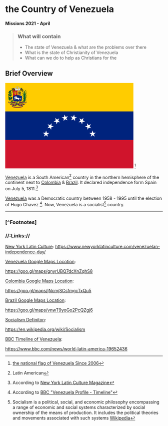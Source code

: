 

# the Country of Venezuela

#### Missions 2021 - April

> ### What will contain
>
> - The state of Venezuela & what are the problems over there
> - What is the state of Christianity of Venezuela
> - What can we do to help as Christians for the 
>
> 

## Brief Overview

<img src="/Venezuela/images//Flag-Venezuela.jpg" alt="Venezuelan flag" style="zoom:40%;" /> [^1]

[Venezuela](https://goo.gl/maps/gnyrUBQ7dcXnZqhS8) is a South American[^2] country in the northern hemisphere of the continent next to [Colombia](https://goo.gl/maps/jNcmjSCsfmgcTxQu5) & [Brazil](https://goo.gl/maps/vnwT9yoGo2PcQZgj6). It declared independence form Spain on July 5, 1811.[^3] 

[Venezuela](https://goo.gl/maps/gnyrUBQ7dcXnZqhS8) was a Democratic country between 1958 - 1995 until the election of Hugo Chavez [^4]. Now, Venezuela is a socialist[^5] country.

-----
### [^Footnotes]

[^1]: [the national flag of Venezuela Since 2006](https://www.britannica.com/topic/flag-of-Venezuela)

[^2]: Latin American

[^3]: According to [New York Latin Culture Magazine](https://www.newyorklatinculture.com/venezuelan-independence-day/)

[^4]: According to [BBC "Venezuela Profile - Timeline"](https://www.bbc.com/news/world-latin-america-19652436)  

[^5]: Socialism is a political, social, and economic philosophy encompassing a range of economic and social systems characterized by social ownership of the means of production. It includes the political theories and movements associated with such systems [Wikipedia](https://en.wikipedia.org/wiki/Socialism)






### //:Links://

[New York Latin Culture](https://www.newyorklatinculture.com/venezuelan-independence-day/):
<https://www.newyorklatinculture.com/venezuelan-independence-day/> 

[Venezuela Google Maps Locotion](https://goo.gl/maps/gnyrUBQ7dcXnZqhS8):

<https://goo.gl/maps/gnyrUBQ7dcXnZqhS8> 

[Colombia Google Maps Location](https://goo.gl/maps/jNcmjSCsfmgcTxQu5):

<https://goo.gl/maps/jNcmjSCsfmgcTxQu5> 

[Brazil Google Maps Location](https://goo.gl/maps/vnwT9yoGo2PcQZgj6):

<https://goo.gl/maps/vnwT9yoGo2PcQZgj6> 

[Socialism Definiton](https://en.wikipedia.org/wiki/Socialism):

<https://en.wikipedia.org/wiki/Socialism>

[BBC Timeline of Venezuela](https://www.bbc.com/news/world-latin-america-19652436):

<https://www.bbc.com/news/world-latin-america-19652436> 
